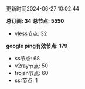 更新时间2024-06-27 10:02:44

**总订阅: 34**
**总节点: 5550**
- vless节点: 32

**google ping有效节点: 179**
- ss节点: 68
- v2ray节点: 50
- trojan节点: 60
- ssr节点: 1
